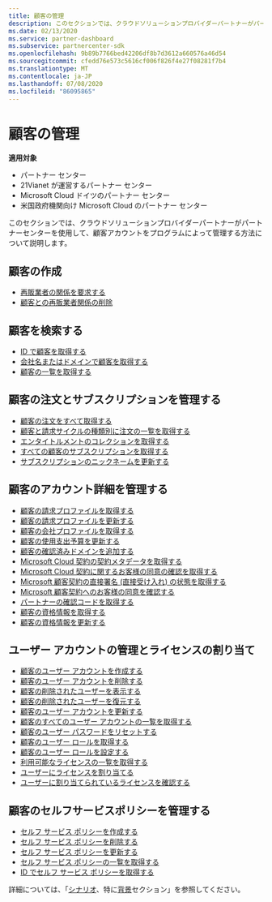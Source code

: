 ```yaml
---
title: 顧客の管理
description: このセクションでは、クラウドソリューションプロバイダーパートナーがパートナーセンターを使用して、顧客アカウントをプログラムによって管理する方法について説明します。
ms.date: 02/13/2020
ms.service: partner-dashboard
ms.subservice: partnercenter-sdk
ms.openlocfilehash: 9b89b7766bed42206df8b7d3612a660576a46d54
ms.sourcegitcommit: cfedd76e573c5616cf006f826f4e27f08281f7b4
ms.translationtype: MT
ms.contentlocale: ja-JP
ms.lasthandoff: 07/08/2020
ms.locfileid: "86095865"
---
```

# <a name="manage-customers"></a>顧客の管理

**適用対象**

- パートナー センター
- 21Vianet が運営するパートナー センター
- Microsoft Cloud ドイツのパートナー センター
- 米国政府機関向け Microsoft Cloud のパートナー センター

このセクションでは、クラウドソリューションプロバイダーパートナーがパートナーセンターを使用して、顧客アカウントをプログラムによって管理する方法について説明します。

## <a name="create-a-customer"></a>顧客の作成

- [再販業者の関係を要求する](request-reseller-relationship.md)
- [顧客との再販業者関係の削除](remove-a-reseller-relationship-with-a-customer.md)

## <a name="look-up-a-customer"></a>顧客を検索する

- [ID で顧客を取得する](get-a-customer-by-id.md)
- [会社名またはドメインで顧客を取得する](get-a-customer-by-name.md)
- [顧客の一覧を取得する](get-a-list-of-customers.md)

## <a name="manage-customer-orders-and-subscriptions"></a>顧客の注文とサブスクリプションを管理する

- [顧客の注文をすべて取得する](get-all-of-a-customer-s-orders.md)
- [顧客と請求サイクルの種類別に注文の一覧を取得する](get-a-list-of-orders-by-customer-and-billing-cycle-type.md)
- [エンタイトルメントのコレクションを取得する](get-a-collection-of-entitlements.md)
- [すべての顧客のサブスクリプションを取得する](get-all-of-a-customer-s-subscriptions.md)
- [サブスクリプションのニックネームを更新する](update-the-nickname-for-a-subscription.md)

## <a name="manage-customer-account-details"></a>顧客のアカウント詳細を管理する

- [顧客の請求プロファイルを取得する](get-all-of-a-customer-s-billing-profiles.md)
- [顧客の請求プロファイルを更新する](update-a-customer-s-billing-profile.md)
- [顧客の会社プロファイルを取得する](get-a-customer-s-company-profile.md)
- [顧客の使用支出予算を更新する](update-a-customer-s-usage-spending-budget.md)
- [顧客の確認済みドメインを追加する](add-a-verified-domain-for-a-customer.md)
- [Microsoft Cloud 契約の契約メタデータを取得する](get-agreement-metadata.md)
- [Microsoft Cloud 契約に関するお客様の同意の確認を取得する](get-confirmation-of-customer-consent.md)
- [Microsoft 顧客契約の直接署名 (直接受け入れ) の状態を取得する](get-direct-sign-status-of-customer-agreement.md)
- [Microsoft 顧客契約へのお客様の同意を確認する](confirm-customer-consent-customer-agreement.md)
- [パートナーの確認コードを取得する](get-a-partner-s-validation-codes.md)
- [顧客の資格情報を取得する](get-a-customer-s-qualification.md)
- [顧客の資格情報を更新する](update-a-customer-s-qualification.md)

## <a name="manage-user-accounts-and-assign-licenses"></a>ユーザー アカウントの管理とライセンスの割り当て

- [顧客のユーザー アカウントを作成する](create-user-accounts-for-a-customer.md)
- [顧客のユーザー アカウントを削除する](delete-user-accounts-for-a-customer.md)
- [顧客の削除されたユーザーを表示する](view-a-deleted-user.md)
- [顧客の削除されたユーザーを復元する](restore-a-user-for-a-customer.md)
- [顧客のユーザー アカウントを更新する](update-user-accounts-for-a-customer.md)
- [顧客のすべてのユーザー アカウントの一覧を取得する](get-a-list-of-all-user-accounts-for-a-customer.md)
- [顧客のユーザー パスワードをリセットする](reset-user-password-for-a-customer.md)
- [顧客のユーザー ロールを取得する](get-user-roles-for-a-customer.md)
- [顧客のユーザー ロールを設定する](set-user-roles-for-a-customer.md)
- [利用可能なライセンスの一覧を取得する](get-a-list-of-available-licenses.md)
- [ユーザーにライセンスを割り当てる](assign-licenses-to-a-user.md)
- [ユーザーに割り当てられているライセンスを確認する](check-which-licenses-are-assigned-to-a-user.md)

## <a name="manage-a-customers-self-serve-policies"></a>顧客のセルフサービスポリシーを管理する

- [セルフ サービス ポリシーを作成する](create-a-self-serve-policy.md)
- [セルフ サービス ポリシーを削除する](delete-a-self-serve-policy.md)
- [セルフ サービス ポリシーを更新する](update-a-self-serve-policy.md)
- [セルフ サービス ポリシーの一覧を取得する](get-a-list-of-self-serve-policies.md)
- [ID でセルフ サービス ポリシーを取得する](get-a-self-serve-policy-by-id.md)

詳細については、「[シナリオ](scenarios.md)、特に[背景](scenarios.md#background)セクション」を参照してください。

